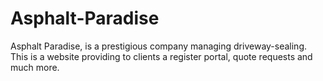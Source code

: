 # Asphalt-Paradise
Asphalt Paradise, is a prestigious company managing driveway-sealing. This is a website providing to clients a register portal, quote requests and much more.
